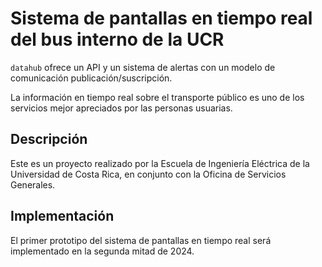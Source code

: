 # Sistema de pantallas en tiempo real del bus interno de la UCR

`datahub` ofrece un API y un sistema de alertas con un modelo de comunicación publicación/suscripción.

La información en tiempo real sobre el transporte público es uno de los servicios mejor apreciados por las personas usuarias.

## Descripción

Este es un proyecto realizado por la Escuela de Ingeniería Eléctrica de la Universidad de Costa Rica, en conjunto con la Oficina de Servicios Generales.

## Implementación

El primer prototipo del sistema de pantallas en tiempo real será implementado en la segunda mitad de 2024.
